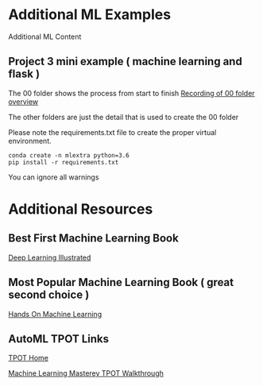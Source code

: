 # Additional ML Examples
Additional ML Content

## Project 3 mini example ( machine learning and flask )
The 00 folder shows the process from start to finish
[Recording of 00 folder overview](https://codingbootcamp.hosted.panopto.com/Panopto/Pages/Viewer.aspx?id=6405d9a0-cd5a-49fd-8401-ac41003a6d5d)

The other folders are just the detail that is used to create the 00 folder


Please note the requirements.txt file to create the proper virtual environment.

```
conda create -n mlextra python=3.6
pip install -r requirements.txt
```

You can ignore all warnings

# Additional Resources

## Best First Machine Learning Book
[Deep Learning Illustrated](https://www.amazon.com/Deep-Learning-Illustrated-Intelligence-Addison-Wesley/dp/0135116694/ref=sr_1_3?crid=3UGJPI8ALYL27&dchild=1&keywords=deep+learning+illustrated+a+visual%2C+interactive+guide&qid=1600970570&sprefix=deep+learning+illu%2Caps%2C278&sr=8-3)

## Most Popular Machine Learning Book ( great second choice )
[Hands On Machine Learning](https://www.amazon.com/Hands-Machine-Learning-Scikit-Learn-TensorFlow/dp/1492032646/ref=pd_bxgy_img_2/146-3028129-9830702?_encoding=UTF8&pd_rd_i=1492032646&pd_rd_r=87a8de4d-2857-43ce-a3a0-24c8e0b98da7&pd_rd_w=Uo07K&pd_rd_wg=eWwYg&pf_rd_p=ce6c479b-ef53-49a6-845b-bbbf35c28dd3&pf_rd_r=71700ZA0Z786YN6STHN4&psc=1&refRID=71700ZA0Z786YN6STHN4)

## AutoML TPOT Links
[TPOT Home](http://epistasislab.github.io/tpot/)

[Machine Learning Masterey TPOT Walkthrough](https://machinelearningmastery.com/tpot-for-automated-machine-learning-in-python/)